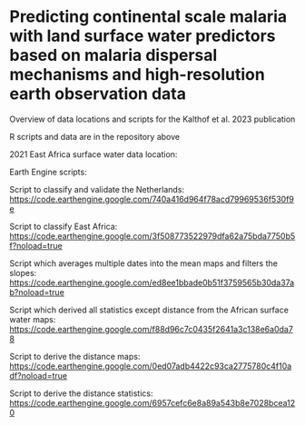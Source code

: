 # Predicting continental scale malaria with land surface water predictors based on malaria dispersal mechanisms and high-resolution earth observation data
Overview of data locations and scripts for the Kalthof et al. 2023 publication 

R scripts and data are in the repository above

2021 East Africa surface water data location: 

Earth Engine scripts:

Script to classify and validate the Netherlands:
https://code.earthengine.google.com/740a416d964f78acd79969536f530f9e

Script to classify East Africa:
https://code.earthengine.google.com/3f508773522979dfa62a75bda7750b5f?noload=true

Script which averages multiple dates into the mean maps and filters the slopes:
https://code.earthengine.google.com/ed8ee1bbade0b51f3759565b30da37ab?noload=true

Script which derived all statistics except distance from the African surface water maps:
https://code.earthengine.google.com/f88d96c7c0435f2641a3c138e6a0da78

Script to derive the distance maps:
https://code.earthengine.google.com/0ed07adb4422c93ca2775780c4f10adf?noload=true

Script to derive the distance statistics:
https://code.earthengine.google.com/6957cefc6e8a89a543b8e7028bcea120

